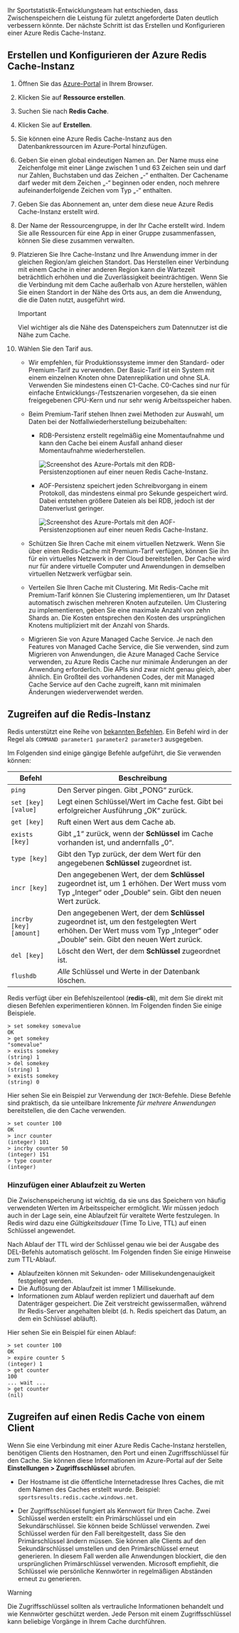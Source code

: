 Ihr Sportstatistik-Entwicklungsteam hat entschieden, dass Zwischenspeichern die Leistung für zuletzt angeforderte Daten deutlich verbessern könnte. Der nächste Schritt ist das Erstellen und Konfigurieren einer Azure Redis Cache-Instanz.

## <a name="create-and-configure-the-azure-redis-cache-instance"></a>Erstellen und Konfigurieren der Azure Redis Cache-Instanz

1. Öffnen Sie das [Azure-Portal](https://portal.azure.com/?azure-portal=true) in Ihrem Browser.

1. Klicken Sie auf **Ressource erstellen**.

1. Suchen Sie nach **Redis Cache**.

1. Klicken Sie auf **Erstellen**.

1. Sie können eine Azure Redis Cache-Instanz aus den Datenbankressourcen im Azure-Portal hinzufügen.

1. Geben Sie einen global eindeutigen Namen an. Der Name muss eine Zeichenfolge mit einer Länge zwischen 1 und 63 Zeichen sein und darf nur Zahlen, Buchstaben und das Zeichen „-“ enthalten. Der Cachename darf weder mit dem Zeichen „-“ beginnen oder enden, noch mehrere aufeinanderfolgende Zeichen vom Typ „-“ enthalten.

1. Geben Sie das Abonnement an, unter dem diese neue Azure Redis Cache-Instanz erstellt wird.

1. Der Name der Ressourcengruppe, in der Ihr Cache erstellt wird. Indem Sie alle Ressourcen für eine App in einer Gruppe zusammenfassen, können Sie diese zusammen verwalten.

1. Platzieren Sie Ihre Cache-Instanz und Ihre Anwendung immer in der gleichen Region/am gleichen Standort. Das Herstellen einer Verbindung mit einem Cache in einer anderen Region kann die Wartezeit beträchtlich erhöhen und die Zuverlässigkeit beeinträchtigen. Wenn Sie die Verbindung mit dem Cache außerhalb von Azure herstellen, wählen Sie einen Standort in der Nähe des Orts aus, an dem die Anwendung, die die Daten nutzt, ausgeführt wird.

    > [!IMPORTANT]
    > Viel wichtiger als die Nähe des Datenspeichers zum Datennutzer ist die Nähe zum Cache.

1. Wählen Sie den Tarif aus. 
    - Wir empfehlen, für Produktionssysteme immer den Standard- oder Premium-Tarif zu verwenden. Der Basic-Tarif ist ein System mit einem einzelnen Knoten ohne Datenreplikation und ohne SLA. Verwenden Sie mindestens einen C1-Cache. C0-Caches sind nur für einfache Entwicklungs-/Testszenarien vorgesehen, da sie einen freigegebenen CPU-Kern und nur sehr wenig Arbeitsspeicher haben.

    - Beim Premium-Tarif stehen Ihnen zwei Methoden zur Auswahl, um Daten bei der Notfallwiederherstellung beizubehalten:

        - RDB-Persistenz erstellt regelmäßig eine Momentaufnahme und kann den Cache bei einem Ausfall anhand dieser Momentaufnahme wiederherstellen.

            ![Screenshot des Azure-Portals mit den RDB-Persistenzoptionen auf einer neuen Redis Cache-Instanz.](../media/3-redis-persistence-1.png)

        - AOF-Persistenz speichert jeden Schreibvorgang in einem Protokoll, das mindestens einmal pro Sekunde gespeichert wird. Dabei entstehen größere Dateien als bei RDB, jedoch ist der Datenverlust geringer.

            ![Screenshot des Azure-Portals mit den AOF-Persistenzoptionen auf einer neuen Redis Cache-Instanz.](../media/3-redis-persistence-2.png)

    - Schützen Sie Ihren Cache mit einem virtuellen Netzwerk.
      Wenn Sie über einen Redis-Cache mit Premium-Tarif verfügen, können Sie ihn für ein virtuelles Netzwerk in der Cloud bereitstellen. Der Cache wird nur für andere virtuelle Computer und Anwendungen in demselben virtuellen Netzwerk verfügbar sein.

    - Verteilen Sie Ihren Cache mit Clustering.
      Mit Redis-Cache mit Premium-Tarif können Sie Clustering implementieren, um Ihr Dataset automatisch zwischen mehreren Knoten aufzuteilen. Um Clustering zu implementieren, geben Sie eine maximale Anzahl von zehn Shards an. Die Kosten entsprechen den Kosten des ursprünglichen Knotens multipliziert mit der Anzahl von Shards.

    - Migrieren Sie von Azure Managed Cache Service.
      Je nach den Features von Managed Cache Service, die Sie verwenden, sind zum Migrieren von Anwendungen, die Azure Managed Cache Service verwenden, zu Azure Redis Cache nur minimale Änderungen an der Anwendung erforderlich. Die APIs sind zwar nicht genau gleich, aber ähnlich. Ein Großteil des vorhandenen Codes, der mit Managed Cache Service auf den Cache zugreift, kann mit minimalen Änderungen wiederverwendet werden.

## <a name="accessing-the-redis-instance"></a>Zugreifen auf die Redis-Instanz

Redis unterstützt eine Reihe von [bekannten Befehlen](https://redis.io/commands). Ein Befehl wird in der Regel als `COMMAND parameter1 parameter2 parameter3` ausgegeben.

Im Folgenden sind einige gängige Befehle aufgeführt, die Sie verwenden können:

| Befehl | Beschreibung |
|---------|-------------|
| `ping` | Den Server pingen. Gibt „PONG“ zurück. |
| `set [key] [value]` | Legt einen Schlüssel/Wert im Cache fest. Gibt bei erfolgreicher Ausführung „OK“ zurück. |
| `get [key]` | Ruft einen Wert aus dem Cache ab. |
| `exists [key]` | Gibt „1“ zurück, wenn der **Schlüssel** im Cache vorhanden ist, und andernfalls „0“. |
| `type [key]` | Gibt den Typ zurück, der dem Wert für den angegebenen **Schlüssel** zugeordnet ist. |
| `incr [key]` | Den angegebenen Wert, der dem **Schlüssel** zugeordnet ist, um 1 erhöhen. Der Wert muss vom Typ „Integer“ oder „Double“ sein. Gibt den neuen Wert zurück. |
| `incrby [key] [amount]` | Den angegebenen Wert, der dem **Schlüssel** zugeordnet ist, um den festgelegten Wert erhöhen. Der Wert muss vom Typ „Integer“ oder „Double“ sein. Gibt den neuen Wert zurück. |
| `del [key]` | Löscht den Wert, der dem **Schlüssel** zugeordnet ist. |
| `flushdb` | _Alle_ Schlüssel und Werte in der Datenbank löschen. |

Redis verfügt über ein Befehlszeilentool (**redis-cli**), mit dem Sie direkt mit diesen Befehlen experimentieren können. Im Folgenden finden Sie einige Beispiele.

```output
> set somekey somevalue
OK
> get somekey
"somevalue"
> exists somekey
(string) 1
> del somekey
(string) 1
> exists somekey
(string) 0
```

Hier sehen Sie ein Beispiel zur Verwendung der `INCR`-Befehle. Diese Befehle sind praktisch, da sie unteilbare Inkremente _für mehrere Anwendungen_ bereitstellen, die den Cache verwenden.

```output
> set counter 100
OK
> incr counter
(integer) 101
> incrby counter 50
(integer) 151
> type counter
(integer)
```

### <a name="adding-an-expiration-time-to-values"></a>Hinzufügen einer Ablaufzeit zu Werten

Die Zwischenspeicherung ist wichtig, da sie uns das Speichern von häufig verwendeten Werten im Arbeitsspeicher ermöglicht. Wir müssen jedoch auch in der Lage sein, eine Ablaufzeit für veraltete Werte festzulegen. In Redis wird dazu eine _Gültigkeitsdauer_ (Time To Live, TTL) auf einen Schlüssel angewendet.

Nach Ablauf der TTL wird der Schlüssel genau wie bei der Ausgabe des DEL-Befehls automatisch gelöscht. Im Folgenden finden Sie einige Hinweise zum TTL-Ablauf.

- Ablaufzeiten können mit Sekunden- oder Millisekundengenauigkeit festgelegt werden.
- Die Auflösung der Ablaufzeit ist immer 1 Millisekunde.
- Informationen zum Ablauf werden repliziert und dauerhaft auf dem Datenträger gespeichert. Die Zeit verstreicht gewissermaßen, während Ihr Redis-Server angehalten bleibt (d. h. Redis speichert das Datum, an dem ein Schlüssel abläuft).

Hier sehen Sie ein Beispiel für einen Ablauf:

```output
> set counter 100
OK
> expire counter 5
(integer) 1
> get counter
100
... wait ...
> get counter
(nil)
```

## <a name="accessing-a-redis-cache-from-a-client"></a>Zugreifen auf einen Redis Cache von einem Client

Wenn Sie eine Verbindung mit einer Azure Redis Cache-Instanz herstellen, benötigen Clients den Hostnamen, den Port und einen Zugriffsschlüssel für den Cache. Sie können diese Informationen im Azure-Portal auf der Seite **Einstellungen > Zugriffsschlüssel** abrufen. 

- Der Hostname ist die öffentliche Internetadresse Ihres Caches, die mit dem Namen des Caches erstellt wurde. Beispiel: `sportsresults.redis.cache.windows.net`.

- Der Zugriffsschlüssel fungiert als Kennwort für Ihren Cache. Zwei Schlüssel werden erstellt: ein Primärschlüssel und ein Sekundärschlüssel. Sie können beide Schlüssel verwenden. Zwei Schlüssel werden für den Fall bereitgestellt, dass Sie den Primärschlüssel ändern müssen. Sie können alle Clients auf den Sekundärschlüssel umstellen und den Primärschlüssel erneut generieren. In diesem Fall werden alle Anwendungen blockiert, die den ursprünglichen Primärschlüssel verwenden. Microsoft empfiehlt, die Schlüssel wie persönliche Kennwörter in regelmäßigen Abständen erneut zu generieren.

> [!WARNING]
> Die Zugriffsschlüssel sollten als vertrauliche Informationen behandelt und wie Kennwörter geschützt werden. Jede Person mit einem Zugriffsschlüssel kann beliebige Vorgänge in Ihrem Cache durchführen.
